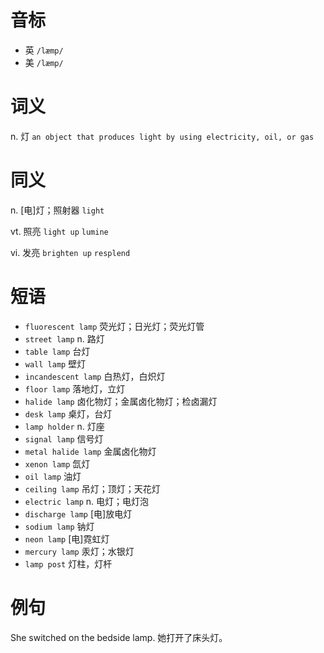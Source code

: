 # 音标

- 英 `/læmp/`
- 美 `/læmp/`

# 词义

n. 灯
`an object that produces light by using electricity, oil, or gas`

# 同义

n. [电]灯；照射器
`light`

vt. 照亮
`light up` `lumine`

vi. 发亮
`brighten up` `resplend`

# 短语

- `fluorescent lamp` 荧光灯；日光灯；荧光灯管
- `street lamp` n. 路灯
- `table lamp` 台灯
- `wall lamp` 壁灯
- `incandescent lamp` 白热灯，白炽灯
- `floor lamp` 落地灯，立灯
- `halide lamp` 卤化物灯；金属卤化物灯；检卤漏灯
- `desk lamp` 桌灯，台灯
- `lamp holder` n. 灯座
- `signal lamp` 信号灯
- `metal halide lamp` 金属卤化物灯
- `xenon lamp` 氙灯
- `oil lamp` 油灯
- `ceiling lamp` 吊灯；顶灯；天花灯
- `electric lamp` n. 电灯；电灯泡
- `discharge lamp` [电]放电灯
- `sodium lamp` 钠灯
- `neon lamp` [电]霓虹灯
- `mercury lamp` 汞灯；水银灯
- `lamp post` 灯柱，灯杆

# 例句

She switched on the bedside lamp.
她打开了床头灯。


